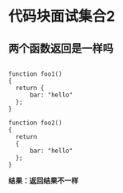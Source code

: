 # 代码块面试集合2 

## 两个函数返回是一样吗

```

function foo1()
{
  return {
      bar: "hello"
  };
}

function foo2()
{
  return
  {
      bar: "hello"
  };
}

```

**结果：返回结果不一样**


